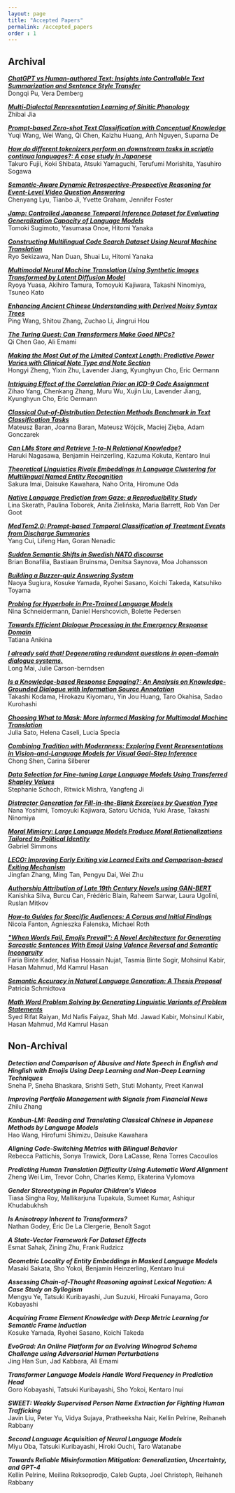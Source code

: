 ```yaml
---
layout: page
title: "Accepted Papers"
permalink: /accepted_papers
order : 1
---
```


## Archival

***[ChatGPT vs Human-authored Text: Insights into Controllable Text Summarization and Sentence Style Transfer](https://aclanthology.org/2023.acl-srw.1.pdf)***\
Dongqi Pu, Vera Demberg

***[Multi-Dialectal Representation Learning of Sinitic Phonology](https://aclanthology.org/2023.acl-srw.2.pdf)***\
Zhibai Jia

***[Prompt-based Zero-shot Text Classification with Conceptual Knowledge](https://aclanthology.org/2023.acl-srw.4.pdf)***\
Yuqi Wang, Wei Wang, Qi Chen, Kaizhu Huang, Anh Nguyen, Suparna De

***[How do different tokenizers perform on downstream tasks in scriptio continua languages?: A case study in Japanese](https://aclanthology.org/2023.acl-srw.5.pdf)***\
Takuro Fujii, Koki Shibata, Atsuki Yamaguchi, Terufumi Morishita, Yasuhiro Sogawa

***[Semantic-Aware Dynamic Retrospective-Prospective Reasoning for Event-Level Video Question Answering](https://aclanthology.org/2023.acl-srw.7.pdf)***\
Chenyang Lyu, Tianbo Ji, Yvette Graham, Jennifer Foster

***[Jamp: Controlled Japanese Temporal Inference Dataset for Evaluating Generalization Capacity of Language Models](https://aclanthology.org/2023.acl-srw.8.pdf)***\
Tomoki Sugimoto, Yasumasa Onoe, Hitomi Yanaka

***[Constructing Multilingual Code Search Dataset Using Neural Machine Translation](https://aclanthology.org/2023.acl-srw.10.pdf)***\
Ryo Sekizawa, Nan Duan, Shuai Lu, Hitomi Yanaka

***[Multimodal Neural Machine Translation Using Synthetic Images Transformed by Latent Diffusion Model](https://aclanthology.org/2023.acl-srw.12.pdf)***\
Ryoya Yuasa, Akihiro Tamura, Tomoyuki Kajiwara, Takashi Ninomiya, Tsuneo Kato

***[Enhancing Ancient Chinese Understanding with Derived Noisy Syntax Trees](https://aclanthology.org/2023.acl-srw.15.pdf)***\
Ping Wang, Shitou Zhang, Zuchao Li, Jingrui Hou

***[The Turing Quest: Can Transformers Make Good NPCs?](https://aclanthology.org/2023.acl-srw.17.pdf)***\
Qi Chen Gao, Ali Emami

***[Making the Most Out of the Limited Context Length: Predictive Power Varies with Clinical Note Type and Note Section](https://aclanthology.org/2023.acl-srw.18.pdf)***\
Hongyi Zheng, Yixin Zhu, Lavender Jiang, Kyunghyun Cho, Eric Oermann

***[Intriguing Effect of the Correlation Prior on ICD-9 Code Assignment](https://aclanthology.org/2023.acl-srw.19.pdf)***\
Zihao Yang, Chenkang Zhang, Muru Wu, Xujin Liu, Lavender Jiang, Kyunghyun Cho, Eric Oermann

***[Classical Out-of-Distribution Detection Methods Benchmark in Text Classification Tasks](https://aclanthology.org/2023.acl-srw.20.pdf)***\
Mateusz Baran, Joanna Baran, Mateusz Wójcik, Maciej Zięba, Adam Gonczarek

***[Can LMs Store and Retrieve 1-to-N Relational Knowledge?](https://aclanthology.org/2023.acl-srw.22.pdf)***\
Haruki Nagasawa, Benjamin Heinzerling, Kazuma Kokuta, Kentaro Inui

***[Theoretical Linguistics Rivals Embeddings in Language Clustering for Multilingual Named Entity Recognition](https://aclanthology.org/2023.acl-srw.24.pdf)***\
Sakura Imai, Daisuke Kawahara, Naho Orita, Hiromune Oda

***[Native Language Prediction from Gaze: a Reproducibility Study](https://aclanthology.org/2023.acl-srw.26.pdf)***\
Lina Skerath, Paulina Toborek, Anita Zielińska, Maria Barrett, Rob Van Der Goot

***[MedTem2.0: Prompt-based Temporal Classification of Treatment Events from Discharge Summaries](https://aclanthology.org/2023.acl-srw.27.pdf)***\
Yang Cui, Lifeng Han, Goran Nenadic

***[Sudden Semantic Shifts in Swedish NATO discourse](https://aclanthology.org/2023.acl-srw.28.pdf)***\
Brian Bonafilia, Bastiaan Bruinsma, Denitsa Saynova, Moa Johansson

***[Building a Buzzer-quiz Answering System](https://aclanthology.org/2023.acl-srw.29.pdf)***\
Naoya Sugiura, Kosuke Yamada, Ryohei Sasano, Koichi Takeda, Katsuhiko Toyama

***[Probing for Hyperbole in Pre-Trained Language Models](https://aclanthology.org/2023.acl-srw.30.pdf)***\
Nina Schneidermann, Daniel Hershcovich, Bolette Pedersen

***[Towards Efficient Dialogue Processing in the Emergency Response Domain](https://aclanthology.org/2023.acl-srw.31.pdf)***\
Tatiana Anikina

***[I already said that! Degenerating redundant questions in open-domain dialogue systems.](https://aclanthology.org/2023.acl-srw.33.pdf)***\
Long Mai, Julie Carson-berndsen

***[Is a Knowledge-based Response Engaging?: An Analysis on Knowledge-Grounded Dialogue with Information Source Annotation](https://aclanthology.org/2023.acl-srw.34.pdf)***\
Takashi Kodama, Hirokazu Kiyomaru, Yin Jou Huang, Taro Okahisa, Sadao Kurohashi

***[Choosing What to Mask: More Informed Masking for Multimodal Machine Translation](https://aclanthology.org/2023.acl-srw.35.pdf)***\
Julia Sato, Helena Caseli, Lucia Specia

***[Combining Tradition with Modernness: Exploring Event Representations in Vision-and-Language Models for Visual Goal-Step Inference](https://aclanthology.org/2023.acl-srw.36.pdf)***\
Chong Shen, Carina Silberer

***[Data Selection for Fine-tuning Large Language Models Using Transferred Shapley Values](https://aclanthology.org/2023.acl-srw.37.pdf)***\
Stephanie Schoch, Ritwick Mishra, Yangfeng Ji

***[Distractor Generation for Fill-in-the-Blank Exercises by Question Type](https://aclanthology.org/2023.acl-srw.38.pdf)***\
Nana Yoshimi, Tomoyuki Kajiwara, Satoru Uchida, Yuki Arase, Takashi Ninomiya

***[Moral Mimicry: Large Language Models Produce Moral Rationalizations Tailored to Political Identity](https://aclanthology.org/2023.acl-srw.40.pdf)***\
Gabriel Simmons

***[LECO: Improving Early Exiting via Learned Exits and Comparison-based Exiting Mechanism](https://aclanthology.org/2023.acl-srw.43.pdf)***\
Jingfan Zhang, Ming Tan, Pengyu Dai, Wei Zhu

***[Authorship Attribution of Late 19th Century Novels using GAN-BERT](https://aclanthology.org/2023.acl-srw.44.pdf)***\
Kanishka Silva, Burcu Can, Frédéric Blain, Raheem Sarwar, Laura Ugolini, Ruslan Mitkov

***[How-to Guides for Specific Audiences: A Corpus and Initial Findings](https://aclanthology.org/2023.acl-srw.46.pdf)***\
Nicola Fanton, Agnieszka Falenska, Michael Roth

***["When Words Fail, Emojis Prevail": A Novel Architecture for Generating Sarcastic Sentences With Emoji Using Valence Reversal and Semantic Incongruity](https://aclanthology.org/2023.acl-srw.47.pdf)***\
Faria Binte Kader, Nafisa Hossain Nujat, Tasmia Binte Sogir, Mohsinul Kabir, Hasan Mahmud, Md Kamrul Hasan

***[Semantic Accuracy in Natural Language Generation: A Thesis Proposal](https://aclanthology.org/2023.acl-srw.48.pdf)***\
Patricia Schmidtova

***[Math Word Problem Solving by Generating Linguistic Variants of Problem Statements](https://aclanthology.org/2023.acl-srw.49.pdf)***\
Syed Rifat Raiyan, Md Nafis Faiyaz, Shah Md. Jawad Kabir, Mohsinul Kabir, Hasan Mahmud, Md Kamrul Hasan


## Non-Archival

***Detection and Comparison of Abusive and Hate Speech in English and Hinglish with Emojis Using Deep Learning and Non-Deep Learning Techniques***\
Sneha P, Sneha Bhaskara, Srishti Seth, Stuti Mohanty, Preet Kanwal

***Improving Portfolio Management with Signals from Financial News***\
Zhilu Zhang

***Kanbun-LM: Reading and Translating Classical Chinese in Japanese Methods by Language Models***\
Hao Wang, Hirofumi Shimizu, Daisuke Kawahara

***Aligning Code-Switching Metrics with Bilingual Behavior***\
Rebecca Pattichis, Sonya Trawick, Dora LaCasse, Rena Torres Cacoullos

***Predicting Human Translation Difficulty Using Automatic Word Alignment***\
Zheng Wei Lim, Trevor Cohn, Charles Kemp, Ekaterina Vylomova

***Gender Stereotyping in Popular Children's Videos***\
Tiasa Singha Roy, Mallikarjuna Tupakula, Sumeet Kumar, Ashiqur Khudabukhsh

***Is Anisotropy Inherent to Transformers?***\
Nathan Godey, Éric De La Clergerie, Benoît Sagot

***A State-Vector Framework For Dataset Effects***\
Esmat Sahak, Zining Zhu, Frank Rudzicz

***Geometric Locality of Entity Embeddings in Masked Language Models***\
Masaki Sakata, Sho Yokoi, Benjamin Heinzerling, Kentaro Inui

***Assessing Chain-of-Thought Reasoning against Lexical Negation: A Case Study on Syllogism***\
Mengyu Ye, Tatsuki Kuribayashi, Jun Suzuki, Hiroaki Funayama, Goro Kobayashi

***Acquiring Frame Element Knowledge with Deep Metric Learning for Semantic Frame Induction***\
Kosuke Yamada, Ryohei Sasano, Koichi Takeda

***EvoGrad: An Online Platform for an Evolving Winograd Schema Challenge using Adversarial Human Perturbations***\
Jing Han Sun, Jad Kabbara, Ali Emami

***Transformer Language Models Handle Word Frequency in Prediction Head***\
Goro Kobayashi, Tatsuki Kuribayashi, Sho Yokoi, Kentaro Inui

***SWEET: Weakly Supervised Person Name Extraction for Fighting Human Trafficking***\
Javin Liu, Peter Yu, Vidya Sujaya, Pratheeksha Nair, Kellin Pelrine, Reihaneh Rabbany

***Second Language Acquisition of Neural Language Models***\
Miyu Oba, Tatsuki Kuribayashi, Hiroki Ouchi, Taro Watanabe

***Towards Reliable Misinformation Mitigation: Generalization, Uncertainty, and GPT-4***\
Kellin Pelrine, Meilina Reksoprodjo, Caleb Gupta, Joel Christoph, Reihaneh Rabbany
